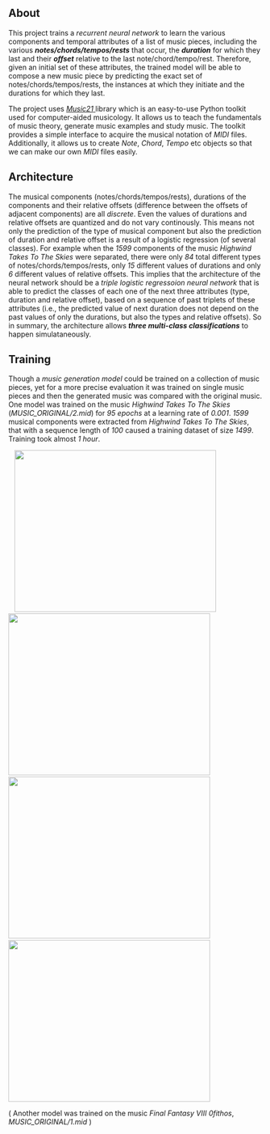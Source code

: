 ## About
This project trains a *recurrent neural network* to learn the various components and temporal attributes of a list of music pieces, including the various ***notes/chords/tempos/rests*** that occur, the ***duration*** for which they last and their ***offset*** relative to the last note/chord/tempo/rest. Therefore, given an initial set of these attributes, the trained model will be able to compose a new music piece by predicting the exact set of notes/chords/tempos/rests, the instances at which they initiate and the durations for which they last.

The project uses <a href = "https://web.mit.edu/music21/"> *Music21* </a> library which is an easy-to-use Python toolkit used for computer-aided musicology. It allows us to teach the fundamentals of music theory, generate music examples and study music. The toolkit provides a simple interface to acquire the musical notation of *MIDI* files. Additionally, it allows us to create *Note*, *Chord*, *Tempo* etc objects so that we can make our own *MIDI* files easily.

## Architecture
The musical components (notes/chords/tempos/rests), durations of the components and their relative offsets (difference between the offsets of adjacent components) are all *discrete*. Even the values of durations and relative offsets are quantized and do not vary continously. This means not only the prediction of the type of musical component but also the prediction of duration and relative offset is a result of a logistic regression (of several classes). For example when the *1599* components of the music *Highwind Takes To The Skies* were separated, there were only *84* total different types of notes/chords/tempos/rests, only *15* different values of durations and only *6* different values of relative offsets. This implies that the architecture of the neural network should be a *triple logistic regressoion neural network* that is able to predict the classes of each one of the next three attributes (type, duration and relative offset), based on a sequence of past triplets of these attributes (i.e., the predicted value of next duration does not depend on the past values of only the durations, but also the types and relative offsets). So in summary, the architecture allows ***three multi-class classifications*** to happen simulataneously.

## Training
Though a *music generation model* could be trained on a collection of music pieces, yet for a more precise evaluation it was trained on single music pieces and then the generated music was compared with the original music. One model was trained on the music *Highwind Takes To The Skies* (*MUSIC_ORIGINAL/2.mid*) for *95 epochs* at a learning rate of *0.001*. *1599* musical components were extracted from *Highwind Takes To The Skies*, that with a sequence length of *100* caused a training dataset of size *1499*. Training took almost *1 hour*.

&nbsp;&nbsp;&nbsp;<img src="https://user-images.githubusercontent.com/66432513/120914975-e6036480-c6be-11eb-938f-d440b13a7265.png" width = '400' height = '320'>
&nbsp;<img src="https://user-images.githubusercontent.com/66432513/120914983-ea2f8200-c6be-11eb-841e-4d69ee9c3629.png" width = '400' height = '320'>
&nbsp;&nbsp;&nbsp;<img src="https://user-images.githubusercontent.com/66432513/120914984-eac81880-c6be-11eb-9718-29497bd005fb.png" width = '400' height = '320'>
&nbsp;<img src="https://user-images.githubusercontent.com/66432513/120914981-e996eb80-c6be-11eb-956a-c14d75916b6d.png" width = '400' height = '320'>

( Another model was trained on the music *Final Fantasy VIII 0fithos*, *MUSIC_ORIGINAL/1.mid* )

